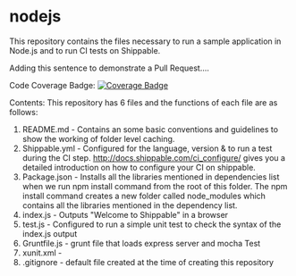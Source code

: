 # nodejs
This repository contains the files necessary to run a sample application in Node.js and to run CI tests on Shippable.

Adding this sentence to demonstrate a Pull Request....


Code Coverage Badge:
 [![Coverage Badge](https://api.shippable.com/projects/573ffd2b2a8192902e20eabe/coverageBadge?branch=master)](https://app.shippable.com/projects/573ffd2b2a8192902e20eabe)

Contents:
This repository has 6 files and the functions of each file are as follows:

1. README.md - Contains an some basic conventions and guidelines to show the working of folder level caching.
2. Shippable.yml - Configured for the language, version & to run a test during the CI step. http://docs.shippable.com/ci_configure/ gives you a detailed introduction on how to configure your CI on shippable.
3. Package.json - Installs all the libraries mentioned in dependencies list when we run npm install command from the root of this folder. The npm install command creates a new folder called node_modules which contains all the libraries mentioned in the dependency list.
4. index.js - Outputs "Welcome to Shippable" in a browser
5. test.js - Configured to run a simple unit test to check the syntax of the index.js output
6. Gruntfile.js - grunt file that loads express server and mocha Test
7. xunit.xml -
8. .gitignore - default file created at the time of creating this repository
